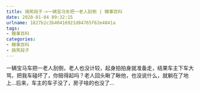 ```yaml
---
title: 搞笑段子->一辆宝马车把一老人刮倒 | 糗事百科
date: 2020-01-04 09:32:15
urlname: 1827b2c3b40416921d84765f62e4841a
tags: 
- 糗事百科
categories:
- 糗事百科
- 搞笑段子
---
```

一辆宝马车把一老人刮倒，老人也没计较，起身拍拍身就准备走，结果车主下车大骂，把我车碰坏了，你赔得起吗？老人回头瞅了瞅他，也没说什么，就躺在了地上…后来，车主的车子没了，房子啥的也没了…


